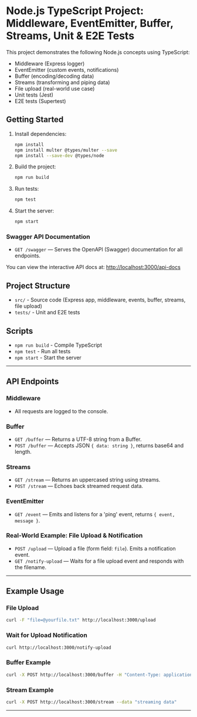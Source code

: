 # Node.js TypeScript Project: Middleware, EventEmitter, Buffer, Streams, Unit & E2E Tests


This project demonstrates the following Node.js concepts using TypeScript:
- Middleware (Express logger)
- EventEmitter (custom events, notifications)
- Buffer (encoding/decoding data)
- Streams (transforming and piping data)
- File upload (real-world use case)
- Unit tests (Jest)
- E2E tests (Supertest)


## Getting Started

1. Install dependencies:
   ```sh
   npm install
   npm install multer @types/multer --save
   npm install --save-dev @types/node
   ```
2. Build the project:
   ```sh
   npm run build
   ```
3. Run tests:
   ```sh
   npm test
   ```
4. Start the server:
   ```sh
   npm start
   ```
### Swagger API Documentation

- `GET /swagger` — Serves the OpenAPI (Swagger) documentation for all endpoints.

You can view the interactive API docs at: [http://localhost:3000/api-docs](http://localhost:3000/api-docs)

## Project Structure
- `src/` - Source code (Express app, middleware, events, buffer, streams, file upload)
- `tests/` - Unit and E2E tests


## Scripts
- `npm run build` - Compile TypeScript
- `npm test` - Run all tests
- `npm start` - Start the server


---

## API Endpoints

### Middleware
- All requests are logged to the console.

### Buffer
- `GET /buffer` — Returns a UTF-8 string from a Buffer.
- `POST /buffer` — Accepts JSON `{ data: string }`, returns base64 and length.

### Streams
- `GET /stream` — Returns an uppercased string using streams.
- `POST /stream` — Echoes back streamed request data.

### EventEmitter
- `GET /event` — Emits and listens for a 'ping' event, returns `{ event, message }`.

### Real-World Example: File Upload & Notification
- `POST /upload` — Upload a file (form field: `file`). Emits a notification event.
- `GET /notify-upload` — Waits for a file upload event and responds with the filename.

---

## Example Usage

### File Upload
```sh
curl -F "file=@yourfile.txt" http://localhost:3000/upload
```

### Wait for Upload Notification
```sh
curl http://localhost:3000/notify-upload
```

### Buffer Example
```sh
curl -X POST http://localhost:3000/buffer -H "Content-Type: application/json" -d '{"data":"Hello"}'
```

### Stream Example
```sh
curl -X POST http://localhost:3000/stream --data "streaming data"
```


---

